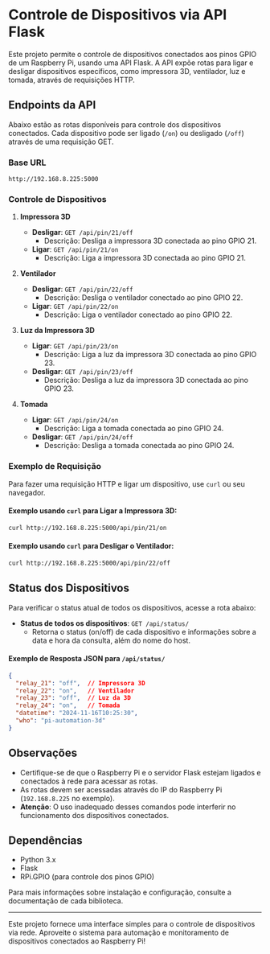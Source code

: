 # Controle de Dispositivos via API Flask

Este projeto permite o controle de dispositivos conectados aos pinos GPIO de um Raspberry Pi, usando uma API Flask. A API expõe rotas para ligar e desligar dispositivos específicos, como impressora 3D, ventilador, luz e tomada, através de requisições HTTP.

## Endpoints da API

Abaixo estão as rotas disponíveis para controle dos dispositivos conectados. Cada dispositivo pode ser ligado (`/on`) ou desligado (`/off`) através de uma requisição GET.

### Base URL
```
http://192.168.8.225:5000
```

### Controle de Dispositivos

1. **Impressora 3D**
   - **Desligar**: `GET /api/pin/21/off`
     - Descrição: Desliga a impressora 3D conectada ao pino GPIO 21.
   - **Ligar**: `GET /api/pin/21/on`
     - Descrição: Liga a impressora 3D conectada ao pino GPIO 21.

2. **Ventilador**
   - **Desligar**: `GET /api/pin/22/off`
     - Descrição: Desliga o ventilador conectado ao pino GPIO 22.
   - **Ligar**: `GET /api/pin/22/on`
     - Descrição: Liga o ventilador conectado ao pino GPIO 22.

3. **Luz da Impressora 3D**
   - **Ligar**: `GET /api/pin/23/on`
     - Descrição: Liga a luz da impressora 3D conectada ao pino GPIO 23.
   - **Desligar**: `GET /api/pin/23/off`
     - Descrição: Desliga a luz da impressora 3D conectada ao pino GPIO 23.

4. **Tomada**
   - **Ligar**: `GET /api/pin/24/on`
     - Descrição: Liga a tomada conectada ao pino GPIO 24.
   - **Desligar**: `GET /api/pin/24/off`
     - Descrição: Desliga a tomada conectada ao pino GPIO 24.

### Exemplo de Requisição

Para fazer uma requisição HTTP e ligar um dispositivo, use `curl` ou seu navegador.

#### Exemplo usando `curl` para Ligar a Impressora 3D:
```bash
curl http://192.168.8.225:5000/api/pin/21/on
```

#### Exemplo usando `curl` para Desligar o Ventilador:
```bash
curl http://192.168.8.225:5000/api/pin/22/off
```

## Status dos Dispositivos

Para verificar o status atual de todos os dispositivos, acesse a rota abaixo:

- **Status de todos os dispositivos**: `GET /api/status/`
  - Retorna o status (on/off) de cada dispositivo e informações sobre a data e hora da consulta, além do nome do host.

#### Exemplo de Resposta JSON para `/api/status/`
```json
{
  "relay_21": "off",  // Impressora 3D
  "relay_22": "on",   // Ventilador
  "relay_23": "off",  // Luz da 3D
  "relay_24": "on",   // Tomada
  "datetime": "2024-11-16T10:25:30",
  "who": "pi-automation-3d"
}
```

## Observações

- Certifique-se de que o Raspberry Pi e o servidor Flask estejam ligados e conectados à rede para acessar as rotas.
- As rotas devem ser acessadas através do IP do Raspberry Pi (`192.168.8.225` no exemplo).
- **Atenção**: O uso inadequado desses comandos pode interferir no funcionamento dos dispositivos conectados.

## Dependências

- Python 3.x
- Flask
- RPi.GPIO (para controle dos pinos GPIO)

Para mais informações sobre instalação e configuração, consulte a documentação de cada biblioteca.

---

Este projeto fornece uma interface simples para o controle de dispositivos via rede. Aproveite o sistema para automação e monitoramento de dispositivos conectados ao Raspberry Pi!
```